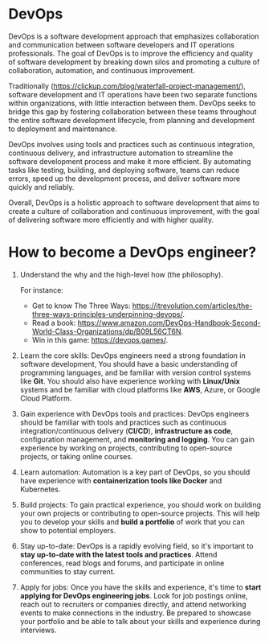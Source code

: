 # DevOps

DevOps is a software development approach that emphasizes collaboration and communication between software developers and IT operations professionals. The goal of DevOps is to improve the efficiency and quality of software development by breaking down silos and promoting a culture of collaboration, automation, and continuous improvement.

Traditionally (<https://clickup.com/blog/waterfall-project-management/>), software development and IT operations have been two separate functions within organizations, with little interaction between them. DevOps seeks to bridge this gap by fostering collaboration between these teams throughout the entire software development lifecycle, from planning and development to deployment and maintenance.

DevOps involves using tools and practices such as continuous integration, continuous delivery, and infrastructure automation to streamline the software development process and make it more efficient. By automating tasks like testing, building, and deploying software, teams can reduce errors, speed up the development process, and deliver software more quickly and reliably.

Overall, DevOps is a holistic approach to software development that aims to create a culture of collaboration and continuous improvement, with the goal of delivering software more efficiently and with higher quality.

# How to become a DevOps engineer?

1. Understand the why and the high-level how (the philosophy).

   For instance:

   - Get to know The Three Ways: <https://itrevolution.com/articles/the-three-ways-principles-underpinning-devops/>.
   - Read a book: <https://www.amazon.com/DevOps-Handbook-Second-World-Class-Organizations/dp/B09L56CT6N>.
   - Win in this game:
     <https://devops.games/>.

1. Learn the core skills: DevOps engineers need a strong foundation in software development, You should have a basic understanding of programming languages, and be familiar with version control systems like **Git**. You should also have experience working with **Linux/Unix** systems and be familiar with cloud platforms like **AWS**, Azure, or Google Cloud Platform.

1. Gain experience with DevOps tools and practices: DevOps engineers should be familiar with tools and practices such as continuous integration/continuous delivery (**CI/CD**), **infrastructure as code**, configuration management, and **monitoring and logging**. You can gain experience by working on projects, contributing to open-source projects, or taking online courses.

1. Learn automation: Automation is a key part of DevOps, so you should have experience with **containerization tools like Docker** and Kubernetes.

1. Build projects: To gain practical experience, you should work on building your own projects or contributing to open-source projects. This will help you to develop your skills and **build a portfolio** of work that you can show to potential employers.

1. Stay up-to-date: DevOps is a rapidly evolving field, so it's important to **stay up-to-date with the latest tools and practices**. Attend conferences, read blogs and forums, and participate in online communities to stay current.

1. Apply for jobs: Once you have the skills and experience, it's time to **start applying for DevOps engineering jobs**. Look for job postings online, reach out to recruiters or companies directly, and attend networking events to make connections in the industry. Be prepared to showcase your portfolio and be able to talk about your skills and experience during interviews.

